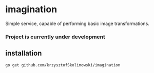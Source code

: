 # imagination
Simple service, capable of performing basic image transformations.
### Project is currently under development

## installation
```go get github.com/krzysztofSkolimowski/imagination```
